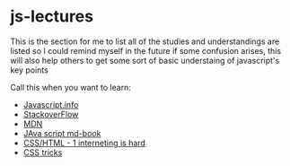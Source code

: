 # js-lectures
This is the section for me to list all of the studies and understandings are listed
so I could remind myself in the future if some confusion arises,
this will also help others to get some sort of basic understaing of javascript's key points

Call this when you want to learn:

* [Javascript.info](https://javascript.info)
* [StackoverFlow](https://stackoverflow.com)
* [MDN](https://developer.mozilla.org/en-US/)
* [JAva script md-book](https://github.com/getify/You-Dont-Know-JS)
* [CSS/HTML - 1 interneting is hard](https://internetingishard.com/)
* [CSS tricks](https://css-tricks.com/)


